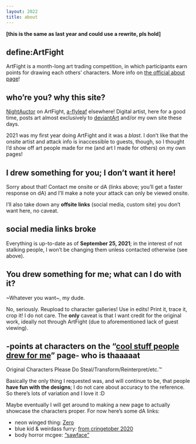 ```yaml
---
layout: 2022
title: about
---
```

**[this is the same as last year and could use a rewrite, pls hold]**

<h2>define:ArtFight</h2>
<div class="textbox"><p>ArtFight is a month-long art trading competition, in which participants earn points for drawing each others’ characters. More info on <a href="https://artfight.net/info/about" target="_blank">the official about page</a>!</p></div>

<h2>who’re you? why this site?</h2>
<div class="textbox">
	<p><a href="https://artfight.net/~NightAuctor" target="_blank">NightAuctor</a> on ArtFight, <a href="/" target="_blank">a-flyleaf</a> elsewhere! Digital artist, here for a good time, posts art almost exclusively to <a href="https://a-flyleaf.deviantart.com/" target="_blank">deviantArt</a> and/or my own site these days.</p>
	<p>2021 was my first year doing ArtFight and it was a <em>blast</em>. I don’t like that the onsite artist and attack info is inaccessible to guests, though, so I thought I’d show off art people made for me (and art I made for others) on my own pages!</p>
</div>

<h2>I drew something for you; I don’t want it here!</h2>
<div class="textbox">
	<p>Sorry about that! Contact me onsite or dA (links above; you’ll get a faster response on dA) and I’ll make a note your attack can only be viewed onsite.</p>
	<p>I’ll also take down any <b>offsite links</b> (social media, custom site) you don’t want here, no caveat.</p>
</div>

<h2>social media links broke</h2>
<div class="textbox"><p>Everything is up-to-date as of <b>September 25, 2021</b>; in the interest of not stalking people, I won’t be changing them unless contacted otherwise (see above).</p></div>

<h2>You drew something for me; what can I do with it?</h2>
<div class="textbox">
	<p>~Whatever you want~, my dude.</p>
	<p>No, seriously. Reupload to character galleries! Use in edits! Print it, trace it, crop it! I do not care. The <strong>only</strong> caveat is that I want credit for the original work, ideally not through ArtFight (due to aforementioned lack of guest viewing).</p>
</div>

<h2>-points at characters on the “<a href="{%include url.html%}/for-me">cool stuff people drew for me</a>” page- who is thaaaaat</h2>
<div class="textbox">
	<p>Original Characters Please Do Steal/Transform/Reinterpret/etc.™</p>
	<p>Basically the only thing I requested was, and will continue to be, that people <b>have fun with the designs</b>; I do not care about accuracy to the reference. So there’s lots of variation and I love it :D</p>
	<p>Maybe eventually I will get around to making a new page to actually showcase the characters proper. For now here’s some dA links:</p><ul>
		<li>neon winged thing: <a href="https://www.deviantart.com/nightauctor/gallery?q=%23zero" target="_blank">Zero</a></li>
		<li>blue kid & weirdass furry: <a href="https://www.deviantart.com/nightauctor/gallery/75431402/cringetober" target="_blank">from cringetober 2020</a></li>
		<li>body horror mcgee: <a href="https://www.deviantart.com/nightauctor/gallery?q=%23sawface" target="_blank">“sawface”</a></li>
</ul></div>
